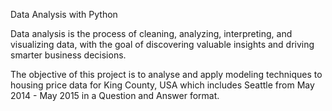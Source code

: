 
Data Analysis with Python

Data analysis is the process of cleaning, analyzing, interpreting, and visualizing data, with the goal of discovering valuable insights and driving smarter business decisions.

The objective of this project is to analyse and apply modeling techniques to housing price data for King County, USA which includes Seattle from May 2014 - May 2015 in a Question and Answer format.





